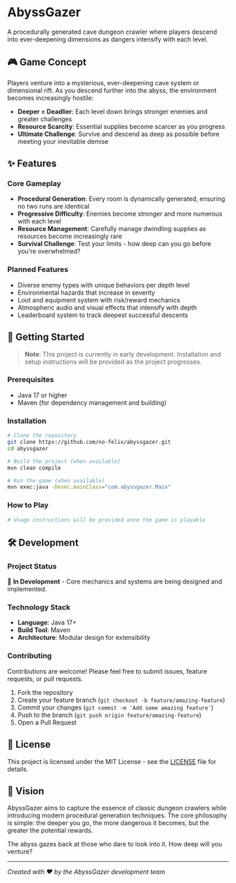 # AbyssGazer

A procedurally generated cave dungeon crawler where players descend into ever-deepening dimensions as dangers intensify with each level.

## 🎮 Game Concept

Players venture into a mysterious, ever-deepening cave system or dimensional rift. As you descend further into the abyss, the environment becomes increasingly hostile:

- **Deeper = Deadlier**: Each level down brings stronger enemies and greater challenges
- **Resource Scarcity**: Essential supplies become scarcer as you progress
- **Ultimate Challenge**: Survive and descend as deep as possible before meeting your inevitable demise

## ✨ Features

### Core Gameplay
- **Procedural Generation**: Every room is dynamically generated, ensuring no two runs are identical
- **Progressive Difficulty**: Enemies become stronger and more numerous with each level
- **Resource Management**: Carefully manage dwindling supplies as resources become increasingly rare
- **Survival Challenge**: Test your limits - how deep can you go before you're overwhelmed?

### Planned Features
- Diverse enemy types with unique behaviors per depth level
- Environmental hazards that increase in severity
- Loot and equipment system with risk/reward mechanics
- Atmospheric audio and visual effects that intensify with depth
- Leaderboard system to track deepest successful descents

## 🚀 Getting Started

> **Note**: This project is currently in early development. Installation and setup instructions will be provided as the project progresses.

### Prerequisites

- Java 17 or higher
- Maven (for dependency management and building)

### Installation

```bash
# Clone the repository
git clone https://github.com/no-felix/abyssgazer.git
cd abyssgazer

# Build the project (when available)
mvn clean compile

# Run the game (when available)
mvn exec:java -Dexec.mainClass="com.abyssgazer.Main"
```

### How to Play

```bash
# Usage instructions will be provided once the game is playable
```

## 🛠️ Development

### Project Status
🚧 **In Development** - Core mechanics and systems are being designed and implemented.

### Technology Stack
- **Language**: Java 17+
- **Build Tool**: Maven
- **Architecture**: Modular design for extensibility

### Contributing

Contributions are welcome! Please feel free to submit issues, feature requests, or pull requests.

1. Fork the repository
2. Create your feature branch (`git checkout -b feature/amazing-feature`)
3. Commit your changes (`git commit -m 'Add some amazing feature'`)
4. Push to the branch (`git push origin feature/amazing-feature`)
5. Open a Pull Request

## 📄 License

This project is licensed under the MIT License - see the [LICENSE](LICENSE) file for details.

## 🎯 Vision

AbyssGazer aims to capture the essence of classic dungeon crawlers while introducing modern procedural generation techniques. The core philosophy is simple: the deeper you go, the more dangerous it becomes, but the greater the potential rewards.

The abyss gazes back at those who dare to look into it. How deep will you venture?

---

*Created with ❤️ by the AbyssGazer development team*